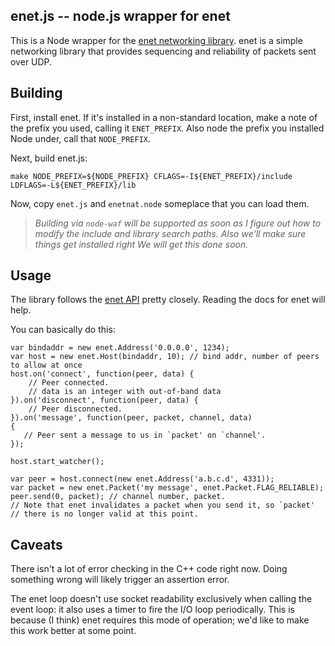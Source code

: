 ## enet.js -- node.js wrapper for enet

This is a Node wrapper for the [enet networking library](http://enet.bespin.org/). enet is a simple networking library that provides sequencing and reliability of packets sent over UDP.

## Building

First, install enet. If it's installed in a non-standard location, make a note of the prefix you used, calling it `ENET_PREFIX`. Also node the prefix you installed Node under, call that `NODE_PREFIX`.

Next, build enet.js:

    make NODE_PREFIX=${NODE_PREFIX} CFLAGS=-I${ENET_PREFIX}/include LDFLAGS=-L${ENET_PREFIX}/lib
    
Now, copy `enet.js` and `enetnat.node` someplace that you can load them.

> _Building via `node-waf` will be supported as soon as I figure out how to modify the include and library search paths. Also we'll make sure things get installed right  We will get this done soon._

## Usage

The library follows the [enet API](http://enet.bespin.org/modules.html) pretty closely. Reading the docs for enet will help.

You can basically do this:

    var bindaddr = new enet.Address('0.0.0.0', 1234);
    var host = new enet.Host(bindaddr, 10); // bind addr, number of peers to allow at once
    host.on('connect', function(peer, data) {
        // Peer connected.
        // data is an integer with out-of-band data
    }).on('disconnect', function(peer, data) {
        // Peer disconnected.
    }).on('message', function(peer, packet, channel, data)
    {
       // Peer sent a message to us in `packet' on `channel'.
    });
    
    host.start_watcher();
    
    var peer = host.connect(new enet.Address('a.b.c.d', 4331));
    var packet = new enet.Packet('my message', enet.Packet.FLAG_RELIABLE);
    peer.send(0, packet); // channel number, packet.
    // Note that enet invalidates a packet when you send it, so `packet'
    // there is no longer valid at this point.

## Caveats

There isn't a lot of error checking in the C++ code right now. Doing something wrong will likely trigger an assertion error.

The enet loop doesn't use socket readability exclusively when calling the event loop: it also uses a timer to fire the I/O loop periodically. This is because (I think) enet requires this mode of operation; we'd like to make this work better at some point.
